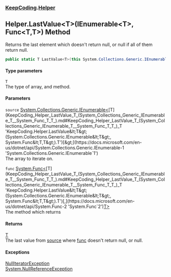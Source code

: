 ### [KeepCoding](KeepCoding.md 'KeepCoding').[Helper](KeepCoding_Helper.md 'KeepCoding.Helper')
## Helper.LastValue&lt;T&gt;(IEnumerable&lt;T&gt;, Func&lt;T,T&gt;) Method
Returns the last element which doesn't return null, or null if all of them return null.  
```csharp
public static T LastValue<T>(this System.Collections.Generic.IEnumerable<T> source, System.Func<T,T> func);
```
#### Type parameters
<a name='KeepCoding_Helper_LastValue_T_(System_Collections_Generic_IEnumerable_T__System_Func_T_T_)_T'></a>
`T`  
The type of array, and method.
  
#### Parameters
<a name='KeepCoding_Helper_LastValue_T_(System_Collections_Generic_IEnumerable_T__System_Func_T_T_)_source'></a>
`source` [System.Collections.Generic.IEnumerable&lt;](https://docs.microsoft.com/en-us/dotnet/api/System.Collections.Generic.IEnumerable-1 'System.Collections.Generic.IEnumerable`1')[T](KeepCoding_Helper_LastValue_T_(System_Collections_Generic_IEnumerable_T__System_Func_T_T_).md#KeepCoding_Helper_LastValue_T_(System_Collections_Generic_IEnumerable_T__System_Func_T_T_)_T 'KeepCoding.Helper.LastValue&lt;T&gt;(System.Collections.Generic.IEnumerable&lt;T&gt;, System.Func&lt;T,T&gt;).T')[&gt;](https://docs.microsoft.com/en-us/dotnet/api/System.Collections.Generic.IEnumerable-1 'System.Collections.Generic.IEnumerable`1')  
The array to iterate on.
  
<a name='KeepCoding_Helper_LastValue_T_(System_Collections_Generic_IEnumerable_T__System_Func_T_T_)_func'></a>
`func` [System.Func&lt;](https://docs.microsoft.com/en-us/dotnet/api/System.Func-2 'System.Func`2')[T](KeepCoding_Helper_LastValue_T_(System_Collections_Generic_IEnumerable_T__System_Func_T_T_).md#KeepCoding_Helper_LastValue_T_(System_Collections_Generic_IEnumerable_T__System_Func_T_T_)_T 'KeepCoding.Helper.LastValue&lt;T&gt;(System.Collections.Generic.IEnumerable&lt;T&gt;, System.Func&lt;T,T&gt;).T')[,](https://docs.microsoft.com/en-us/dotnet/api/System.Func-2 'System.Func`2')[T](KeepCoding_Helper_LastValue_T_(System_Collections_Generic_IEnumerable_T__System_Func_T_T_).md#KeepCoding_Helper_LastValue_T_(System_Collections_Generic_IEnumerable_T__System_Func_T_T_)_T 'KeepCoding.Helper.LastValue&lt;T&gt;(System.Collections.Generic.IEnumerable&lt;T&gt;, System.Func&lt;T,T&gt;).T')[&gt;](https://docs.microsoft.com/en-us/dotnet/api/System.Func-2 'System.Func`2')  
The method which returns
  
#### Returns
[T](KeepCoding_Helper_LastValue_T_(System_Collections_Generic_IEnumerable_T__System_Func_T_T_).md#KeepCoding_Helper_LastValue_T_(System_Collections_Generic_IEnumerable_T__System_Func_T_T_)_T 'KeepCoding.Helper.LastValue&lt;T&gt;(System.Collections.Generic.IEnumerable&lt;T&gt;, System.Func&lt;T,T&gt;).T')  
The last value from [source](KeepCoding_Helper_LastValue_T_(System_Collections_Generic_IEnumerable_T__System_Func_T_T_).md#KeepCoding_Helper_LastValue_T_(System_Collections_Generic_IEnumerable_T__System_Func_T_T_)_source 'KeepCoding.Helper.LastValue&lt;T&gt;(System.Collections.Generic.IEnumerable&lt;T&gt;, System.Func&lt;T,T&gt;).source') where [func](KeepCoding_Helper_LastValue_T_(System_Collections_Generic_IEnumerable_T__System_Func_T_T_).md#KeepCoding_Helper_LastValue_T_(System_Collections_Generic_IEnumerable_T__System_Func_T_T_)_func 'KeepCoding.Helper.LastValue&lt;T&gt;(System.Collections.Generic.IEnumerable&lt;T&gt;, System.Func&lt;T,T&gt;).func') doesn't return null, or null.
#### Exceptions
[NullIteratorException](KeepCoding_NullIteratorException.md 'KeepCoding.NullIteratorException')  
[System.NullReferenceException](https://docs.microsoft.com/en-us/dotnet/api/System.NullReferenceException 'System.NullReferenceException')  
